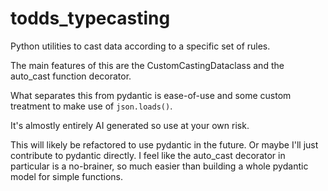# todds_typecasting
Python utilities to cast data according to a specific set of rules. 

The main features of this are the CustomCastingDataclass and the auto_cast function decorator.

What separates this from pydantic is ease-of-use and some custom treatment to make use of `json.loads()`.

It's almostly entirely AI generated so use at your own risk. 

This will likely be refactored to use pydantic in the future. 
Or maybe I'll just contribute to pydantic directly.
I feel like the auto_cast decorator in particular is a no-brainer, so much easier than building a whole pydantic model for simple functions.
